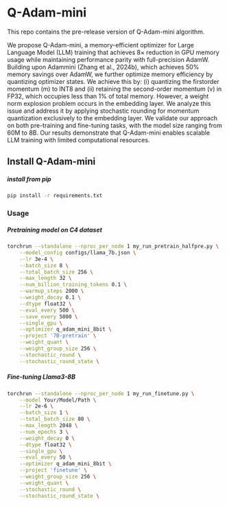 

# Q-Adam-mini

This repo contains the pre-release version of Q-Adam-mini algorithm.

We propose Q-Adam-mini, a memory-efficient optimizer for Large Language Model (LLM) training that achieves 8× reduction in GPU memory usage while maintaining performance parity with full-precision AdamW. Building upon Adammini (Zhang et al., 2024b), which achieves 50% memory savings over AdamW, we further optimize memory efficiency by quantizing optimizer states. We achieve this by: (i) quantizing the firstorder momentum (m) to INT8 and (ii) retaining the second-order momentum (v) in FP32, which occupies less than 1% of total memory. However, a weight norm explosion problem occurs in the embedding layer. We analyze this issue and address it by applying stochastic rounding for momentum quantization exclusively to the embedding layer. We validate our approach on both pre-training and fine-tuning tasks, with the model size ranging from 60M to 8B. Our results demonstrate that Q-Adam-mini enables scalable LLM training with limited computational resources.



## Install Q-Adam-mini

##### install from pip

```bash
pip install -r requirements.txt
```





### Usage

##### Pretraining model on C4 dataset

```bash
torchrun --standalone --nproc_per_node 1 my_run_pretrain_halfpre.py \
    --model_config configs/llama_7b.json \
    --lr 3e-4 \
    --batch_size 8 \
    --total_batch_size 256 \
    --max_length 32 \
    --num_billion_training_tokens 0.1 \
    --warmup_steps 2000 \
    --weight_decay 0.1 \
    --dtype float32 \
    --eval_every 500 \
    --save_every 5000 \
    --single_gpu \
    --optimizer q_adam_mini_8bit \
    --project '7B-pretrain' \
    --weight_quant \
    --weight_group_size 256 \
    --stochastic_round \
    --stochastic_round_state \
```



##### Fine-tuning Llama3-8B

```bash
torchrun --standalone --nproc_per_node 1 my_run_finetune.py \
    --model Your/Model/Path \
    --lr 2e-6 \
    --batch_size 1 \
    --total_batch_size 80 \
    --max_length 2048 \
    --num_epochs 3 \
    --weight_decay 0 \
    --dtype float32 \
    --single_gpu \
    --eval_every 50 \
    --optimizer q_adam_mini_8bit \
    --project 'finetune' \
    --weight_group_size 256 \
    --weight_quant \
    --stochastic_round \
    --stochastic_round_state \
```



